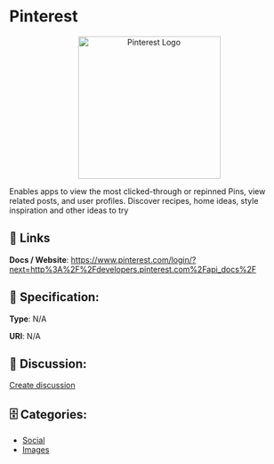 # Pinterest
<p align="center">
    <img width="256" src="https://raw.githubusercontent.com/apis-list/apis-list/main/apis/pinterest/logo_256x256.png" alt="Pinterest Logo"/>
</p>

Enables apps to view the most clicked-through or repinned Pins, view related posts, and user profiles.  Discover recipes, home ideas, style inspiration and other ideas to try

##  🔗 Links
**Docs / Website**: https://www.pinterest.com/login/?next=http%3A%2F%2Fdevelopers.pinterest.com%2Fapi_docs%2F

## 🧬 Specification:
**Type**: N/A

**URI**: N/A

## 💬 Discussion:
[Create discussion](https://github.com/apis-list/apis-list/discussions/new)

## 🗄️ Categories:
- [Social](https://github.com/apis-list/apis-list#social)
- [Images](https://github.com/apis-list/apis-list#images)



